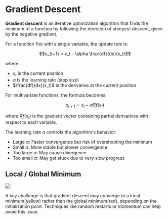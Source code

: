 # Gradient Descent
**Gradient descent** is an iterative optimization algorithm that finds the minimum of a function by following the direction of steepest descent, given by the negative gradient.

For a function f(x) with a single variable, the update rule is:

$$x_{t+1} = x_t - \alpha \frac{df}{dx}(x_t)$$

where:
- $x_t$ is the current position
- $\alpha$ is the learning rate (step size)
- $\frac{df}{dx}(x_t)$ is the derivative at the current position

For multivariate functions, the formula becomes:

$$x_{t+1} = x_t - \alpha \nabla f(x_t)$$

where $\nabla f(x_t)$ is the gradient vector containing partial derivatives with respect to each variable.

The learning rate $\alpha$ controls the algorithm's behavior:
- Large $\alpha$: Faster convergence but risk of overshooting the minimum
- Small $\alpha$: More stable but slower convergence
- Too large $\alpha$: May cause divergence
- Too small $\alpha$: May get stuck due to very slow progress

## Local / Global Minimum
![](https://github.com/user-attachments/assets/7b3c9b2a-337b-474f-b677-0d912cc84c72)

A key challenge is that gradient descent may converge to a local minimum(yellow) rather than the global minimum(red), depending on the initialization point. Techniques like random restarts or momentum can help avoid this issue.
